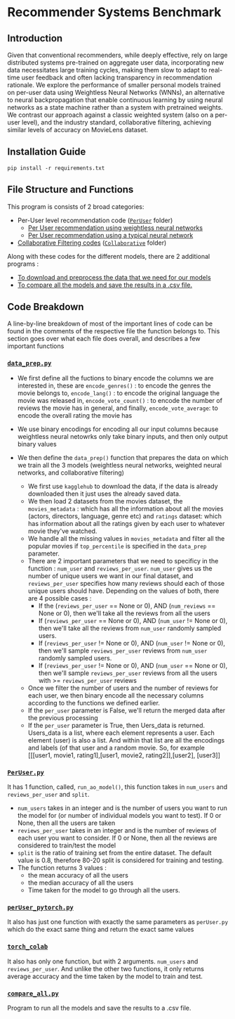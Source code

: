 # Recommender Systems Benchmark

## Introduction

Given that conventional recommenders, while deeply effective, rely on large distributed systems pre-trained on aggregate user data, incorporating new data necessitates large training cycles, 
making them slow to adapt to real-time user feedback and often lacking transparency in recommendation rationale. We
explore the performance of smaller personal models trained on per-user data using Weightless Neural
Networks (WNNs), an alternative to neural backpropagation that enable continuous learning by using
neural networks as a state machine rather than a system with pretrained weights. We contrast our
approach against a classic weighted system (also on a per-user level), and the industry standard,
collaborative filtering, achieving similar levels of accuracy on MovieLens dataset. 

## Installation Guide

`pip install -r requirements.txt`

## File Structure and Functions

This program is consists of 2 broad categories:
 - Per-User level recommendation code ([`PerUser`](https://github.com/saatweek/recommender_systems_benchmark/tree/main/PerUser) folder)
   - [Per User recommendation using weightless neural networks](https://github.com/saatweek/recommender_systems_benchmark/blob/main/PerUser/perUser.py)
   - [Per User recommendation using a typical neural network](https://github.com/saatweek/recommender_systems_benchmark/blob/main/PerUser/perUser_pytorch.py)
 - [Collaborative Filtering codes](https://github.com/saatweek/recommender_systems_benchmark/blob/main/Collaborative/torch_colab.py) ([`Collaborative`](https://github.com/saatweek/recommender_systems_benchmark/tree/main/Collaborative) folder)

Along with these codes for the different models, there are 2 additional programs : 
-  [To download and preprocess the data that we need for our models](https://github.com/saatweek/recommender_systems_benchmark/blob/main/data_prep.py)
-  [To compare all the models and save the results in a .csv file.](https://github.com/saatweek/recommender_systems_benchmark/blob/main/compare_all.py)

## Code Breakdown
A line-by-line breakdown of most of the important lines of code can be found in the comments of the respective file the function belongs to. This section
goes over what each file does overall, and describes a few important functions

### [`data_prep.py`](https://github.com/saatweek/recommender_systems_benchmark/blob/main/data_prep.py)

- We first define all the fuctions to binary encode the columns we are interested in, these are `encode_genres()` : to encode the genres the movie belongs to,
`encode_lang()` : to encode the original language the movie was released in, `encode_vote_count()` : to encode the number of reviews the movie
has in general, and finally, `encode_vote_average`: to encode the overall rating the movie has

- We use binary encodings for encoding all our input columns because weightless neural netowrks only take binary inputs, and then only output binary values
- We then define the `data_prep()` function that prepares the data on which we train all the 3 models (weightless neural networks, weighted neural networks, and collaborative filtering)
  - We first use `kagglehub` to download the data, if the data is already downloaded then it just uses the already saved data.
  - We then load 2 datasets from the movies dataset, the `movies_metadata` : which has all the information about all the movies (actors, directors, language, genre etc) and `ratings` dataset: which has information about all the ratings given by each user to whatever movie they've watched.
  - We handle all the missing values in `movies_metadata` and filter all the popular movies if `top_percentile` is specified in the `data_prep` parameter.
  - There are 2 important parameters that we need to specificy in the function : `num_user` and `reviews_per_user`. `num_user` gives us the number of unique users we want in our final dataset, and `reviews_per_user` specifies how many reviews should each of those unique users should have. Depending on the values of both, there are 4 possible cases :
    - If the (`reviews_per_user` == None or 0), AND (`num_reviews` == None or 0), then we'll take all the reviews from all the users
    - If (`reviews_per_user` == None or 0), AND (`num_user` != None or 0), then we'll take all the reviews from `num_user` randomly sampled users. 
    - If (`reviews_per_user` != None or 0), AND (`num_user` != None or 0), then we'll sample `reviews_per_user` reviews from `num_user` randomly sampled users. 
    - If (`reviews_per_user` != None or 0), AND (`num_user` == None or 0), then we'll sample `reviews_per_user` reviews from all the users with >= `reviews_per_user` reviews
  - Once we filter the number of users and the number of reviews for each user, we then binary encode all the necessary columns according to the functions we defined earlier. 
  - If the `per_user` parameter is False, we'll return the merged data after the previous processing
  - If the `per_user` parameter is True, then Uers_data is returned. Users_data is a list, where each element represents a user. Each element (user) is also a list. And within that list are all the encodings and labels (of that user and a random movie. So, for example [[[user1, movie1, rating1],[user1, movie2, rating2]],[user2], [user3]]

### [`PerUser.py`](https://github.com/saatweek/recommender_systems_benchmark/blob/main/PerUser/perUser.py)
It has 1 function, called, `run_ao_model()`, this function takes in  `num_users` and `reviews_per_user` and `split`. 
- `num_users` takes in an integer and is the number of users you want to run the model for (or number of individual models you want to test). If 0 or None, then all the users are taken
- `reviews_per_user` takes in an integer and is the number of reviews of each user you want to consider. If 0 or None, then all the reviews are considered to train/test the model
- `split` is the ratio of training set from the entire dataset. The default value is 0.8, therefore 80-20 split is considered for training and testing.
- The function returns 3 values :
   - the mean accuracy of all the users
   - the median accuracy of all the users
   - Time taken for the model to go through all the users. 

### [`perUser_pytorch.py`](https://github.com/saatweek/recommender_systems_benchmark/blob/one_hot/PerUser/perUser_pytorch.py)
It also has just one function with exactly the same parameters as `perUser.py` which do the exact same thing and return the exact same values

### [`torch_colab`](https://github.com/saatweek/recommender_systems_benchmark/blob/one_hot/Collaborative/torch_colab.py)
It also has only one function, but with 2 arguments. `num_users` and `reviews_per_user`. And unlike the other two functions, it only returns average accuracy and the time taken by the model to train and test. 

### [`compare_all.py`](https://github.com/saatweek/recommender_systems_benchmark/blob/one_hot/compare_all.py)
Program to run all the models and save the results to a .csv file. 
